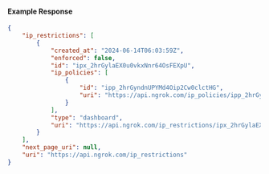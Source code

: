 <!-- Code generated for API Clients. DO NOT EDIT. -->

#### Example Response

```json
{
	"ip_restrictions": [
		{
			"created_at": "2024-06-14T06:03:59Z",
			"enforced": false,
			"id": "ipx_2hrGylaEX0u0vkxNnr64OsFEXpU",
			"ip_policies": [
				{
					"id": "ipp_2hrGyndnUPYMd4Oip2Cw0clctHG",
					"uri": "https://api.ngrok.com/ip_policies/ipp_2hrGyndnUPYMd4Oip2Cw0clctHG"
				}
			],
			"type": "dashboard",
			"uri": "https://api.ngrok.com/ip_restrictions/ipx_2hrGylaEX0u0vkxNnr64OsFEXpU"
		}
	],
	"next_page_uri": null,
	"uri": "https://api.ngrok.com/ip_restrictions"
}
```
